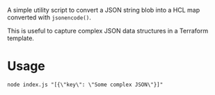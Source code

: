 A simple utility script to convert a JSON string blob into a HCL map converted with `jsonencode()`.

This is useful to capture complex JSON data structures in a Terraform template.

# Usage

```
node index.js "[{\"key\": \"Some complex JSON\"}]"
```